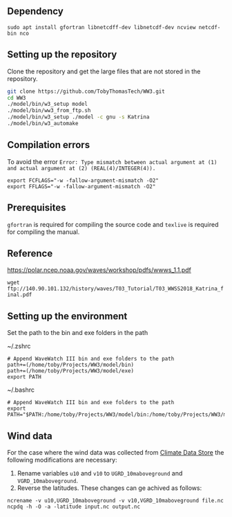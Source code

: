 ## Dependency

```
sudo apt install gfortran libnetcdff-dev libnetcdf-dev ncview netcdf-bin nco
```



## Setting up the repository

Clone the repository and get the large files that are not stored in the repository.

```bash
git clone https://github.com/TobyThomasTech/WW3.git
cd WW3
./model/bin/w3_setup model
./model/bin/ww3_from_ftp.sh
./model/bin/w3_setup ./model -c gnu -s Katrina
./model/bin/w3_automake
```

## Compilation errors

To avoid the error `Error: Type mismatch between actual argument at (1) and actual argument at (2) (REAL(4)/INTEGER(4)).`

```
export FCFLAGS="-w -fallow-argument-mismatch -O2"
export FFLAGS="-w -fallow-argument-mismatch -O2"
```



## Prerequisites

`gfortran` is required for compiling the source code and `texlive` is required for compiling the manual.



## Reference

https://polar.ncep.noaa.gov/waves/workshop/pdfs/wwws_1.1.pdf

`wget ftp://140.90.101.132/history/waves/T03_Tutorial/T03_WWSS2018_Katrina_final.pdf`



## Setting up the environment

Set the path to the bin and exe folders in the path



~/.zshrc

```
# Append WaveWatch III bin and exe folders to the path
path+=(/home/toby/Projects/WW3/model/bin)
path+=(/home/toby/Projects/WW3/model/exe)
export PATH
```



~/.bashrc

```
# Append WaveWatch III bin and exe folders to the path
export PATH="$PATH:/home/toby/Projects/WW3/model/bin:/home/toby/Projects/WW3/model/exe"
```

## Wind data
For the case where the wind data was collected from [Climate Data Store](https://cds.climate.copernicus.eu/cdsapp#!/dataset/reanalysis-era5-single-levels?tab=overview) the following modifications are necessary:
1. Rename variables `u10` and `v10` to `UGRD_10maboveground` and `VGRD_10maboveground`.
2. Reverse the latitudes. 
These changes can ge achived as follows:
```
ncrename -v u10,UGRD_10maboveground -v v10,VGRD_10maboveground file.nc
ncpdq -h -O -a -latitude input.nc output.nc
```
